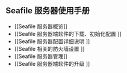 ## Seafile 服务器使用手册

* [[Seafile 服务器概览]]
* [[Seafile 服务器端软件的下载、初始化配置 ]]
* [[Seafile 服务器配置详细说明 ]]
* [[Seafile 相关的防火墙设置 ]]
* [[Seafile 服务器管理]]
* [[Seafile 服务器端软件的升级 ]]